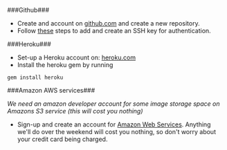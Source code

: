 ###Github###

* Create and account on [github.com](http://www.github.com) and create a new repository.
* Follow [these](https://help.github.com/articles/generating-ssh-keys) steps to add and create an SSH key for authentication.

###Heroku###

* Set-up a Heroku account on:  [heroku.com](https://www.heroku.com/)
* Install the heroku gem by running

```
gem install heroku
```

###Amazon AWS services###

_We need an amazon developer account for some image storage space on Amazons S3 service (this will cost you nothing)_

* Sign-up and create an account for [Amazon Web Services](http://aws.amazon.com/). Anything we'll do over the weekend will cost you nothing, so don't worry about your credit card being charged.

